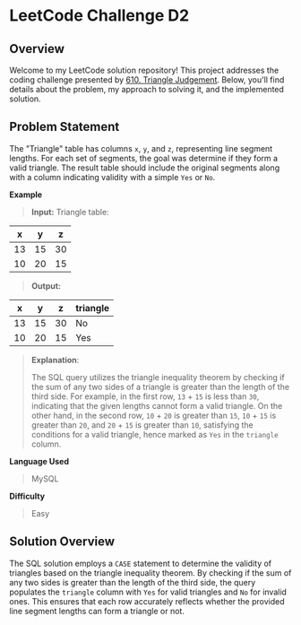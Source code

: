 # LeetCode Challenge D2

## [](https://github.com/ashi-bandara/LeetCode-Problem657-Robot_Return_to_Origin#overview)Overview

Welcome to my LeetCode solution repository! This project addresses the coding challenge presented by  [610. Triangle Judgement](https://leetcode.com/problems/triangle-judgement/description/). Below, you'll find details about the problem, my approach to solving it, and the implemented solution.

## [](https://github.com/ashi-bandara/LeetCode-Problem657-Robot_Return_to_Origin#problem-statement)Problem Statement

The "Triangle" table has columns `x`, `y`, and `z`, representing line segment lengths. For each set of segments, the goal was determine if they form a valid triangle. The result table should include the original segments along with a column indicating validity with a simple `Yes` or `No`.

**Example**

> **Input:** 
Triangle table:

| x  | y  | z  |
|----|----|----|
| 13 | 15 | 30 |
| 10 | 20 | 15 |

> **Output:**

| x  | y  | z  | triangle |
|----|----|----|----------|
| 13 | 15 | 30 | No       |
| 10 | 20 | 15 | Yes      |

>  **Explanation**:
> 
>  The SQL query utilizes the triangle inequality theorem by checking if the sum of any two sides of a triangle is greater than the length of the third side. For example, in the first row, `13` + `15` is less than `30`, indicating that the given lengths cannot form a valid triangle. On the other hand, in the second row, `10` + `20` is greater than `15`, `10` + `15` is greater than `20`, and `20` + `15` is greater than `10`, satisfying the conditions for a valid triangle, hence marked as `Yes` in the `triangle` column.

**Language Used**
> 
> MySQL

**Difficulty**

> Easy

## Solution Overview

The SQL solution employs a `CASE` statement to determine the validity of triangles based on the triangle inequality theorem. By checking if the sum of any two sides is greater than the length of the third side, the query populates the `triangle` column with `Yes` for valid triangles and `No` for invalid ones. This ensures that each row accurately reflects whether the provided line segment lengths can form a triangle or not.
